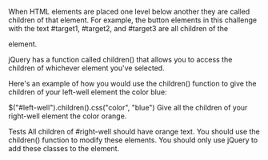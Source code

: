 When HTML elements are placed one level below another they are called children of that element. For example, the button elements in this challenge with the text #target1, #target2, and #target3 are all children of the <div class="well" id="left-well"> element.

jQuery has a function called children() that allows you to access the children of whichever element you've selected.

Here's an example of how you would use the children() function to give the children of your left-well element the color blue:

$("#left-well").children().css("color", "blue")
Give all the children of your right-well element the color orange.

Tests
All children of #right-well should have orange text.
You should use the children() function to modify these elements.
You should only use jQuery to add these classes to the element.